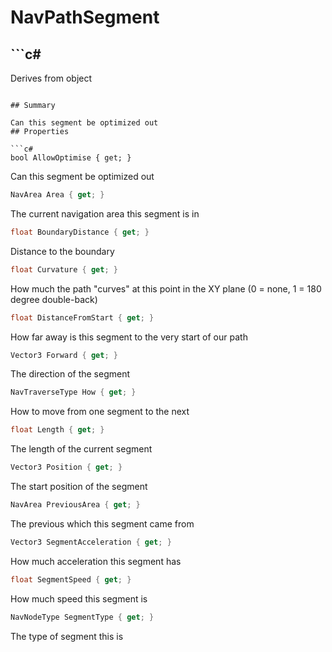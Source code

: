 # NavPathSegment

## ```c#
Derives from object
```

## Summary

Can this segment be optimized out
## Properties

```c#
bool AllowOptimise { get; } 
```
Can this segment be optimized out
```c#
NavArea Area { get; } 
```
The current navigation area this segment is in
```c#
float BoundaryDistance { get; } 
```
Distance to the boundary
```c#
float Curvature { get; } 
```
How much the path "curves" at this point in the XY plane (0 = none, 1 = 180 degree double-back)
```c#
float DistanceFromStart { get; } 
```
How far away is this segment to the very start of our path
```c#
Vector3 Forward { get; } 
```
The direction of the segment
```c#
NavTraverseType How { get; } 
```
How to move from one segment to the next
```c#
float Length { get; } 
```
The length of the current segment
```c#
Vector3 Position { get; } 
```
The start position of the segment
```c#
NavArea PreviousArea { get; } 
```
The previous which this segment came from
```c#
Vector3 SegmentAcceleration { get; } 
```
How much acceleration this segment has
```c#
float SegmentSpeed { get; } 
```
How much speed this segment is
```c#
NavNodeType SegmentType { get; } 
```
The type of segment this is
